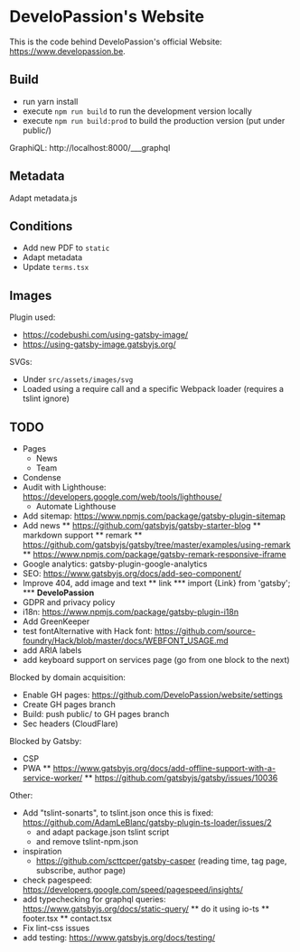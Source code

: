 # DeveloPassion's Website

This is the code behind DeveloPassion's official Website: https://www.developassion.be.

## Build

-   run yarn install
-   execute `npm run build` to run the development version locally
-   execute `npm run build:prod` to build the production version (put under public/)

GraphiQL: http://localhost:8000/___graphql

## Metadata

Adapt metadata.js

## Conditions

-   Add new PDF to `static`
-   Adapt metadata
-   Update `terms.tsx`

## Images

Plugin used:

-   https://codebushi.com/using-gatsby-image/
-   https://using-gatsby-image.gatsbyjs.org/

SVGs:

-   Under `src/assets/images/svg`
-   Loaded using a require call and a specific Webpack loader (requires a tslint ignore)

## TODO

-   Pages
    -   News
    -   Team
-   Condense
-   Audit with Lighthouse: https://developers.google.com/web/tools/lighthouse/
    -   Automate Lighthouse
-   Add sitemap: https://www.npmjs.com/package/gatsby-plugin-sitemap
-   Add news
    ** https://github.com/gatsbyjs/gatsby-starter-blog
    ** markdown support
    ** remark
    ** https://github.com/gatsbyjs/gatsby/tree/master/examples/using-remark
    \*\* https://www.npmjs.com/package/gatsby-remark-responsive-iframe
-   Google analytics: gatsby-plugin-google-analytics
-   SEO: https://www.gatsbyjs.org/docs/add-seo-component/
-   Improve 404, add image and text
    ** link \*** import {Link} from 'gatsby';
    \*\*\* <Link to="/" className="logo"><strong>DeveloPassion</strong></Link>
-   GDPR and privacy policy
-   i18n: https://www.npmjs.com/package/gatsby-plugin-i18n
-   Add GreenKeeper
-   test fontAlternative with Hack font: https://github.com/source-foundry/Hack/blob/master/docs/WEBFONT_USAGE.md
-   add ARIA labels
-   add keyboard support on services page (go from one block to the next)

Blocked by domain acquisition:  


-   Enable GH pages: https://github.com/DeveloPassion/website/settings
-   Create GH pages branch
-   Build: push public/ to GH pages branch
-   Sec headers (CloudFlare)

Blocked by Gatsby:

-   CSP
-   PWA
    ** https://www.gatsbyjs.org/docs/add-offline-support-with-a-service-worker/
    ** https://github.com/gatsbyjs/gatsby/issues/10036

Other:

-   Add "tslint-sonarts", to tslint.json once this is fixed: https://github.com/AdamLeBlanc/gatsby-plugin-ts-loader/issues/2
    -   and adapt package.json tslint script
    -   and remove tslint-npm.json
-   inspiration
    -   https://github.com/scttcper/gatsby-casper (reading time, tag page, subscribe, author page)
-   check pagespeed: https://developers.google.com/speed/pagespeed/insights/
-   add typechecking for graphql queries: https://www.gatsbyjs.org/docs/static-query/
    ** do it using io-ts
    ** footer.tsx
    \*\* contact.tsx
-   Fix lint-css issues
-   add testing: https://www.gatsbyjs.org/docs/testing/
